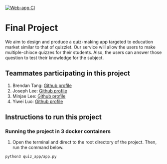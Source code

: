 [![Web-app CI](https://github.com/software-students-spring2024/5-final-project-spring-2024-se-2pm-final/actions/workflows/web-app.yml/badge.svg)](https://github.com/software-students-spring2024/5-final-project-spring-2024-se-2pm-final/actions/workflows/web-app.yml)
# Final Project

We aim to design and produce a quiz-making app targeted to education market similar to that of quizzlet. Our service will allow the users to make multiple-chioce quizzes
for their students. Also, the users can answer those question to test their knowledge for the subject.

## Teammates participating in this project

1. Brendan Tang: [Github profile](https://github.com/Tango117)
2. Joseph Lee: [Github profile](https://github.com/pastuhhhh)
3. Minjae Lee: [Github profile](https://github.com/minjae07206)
4. Yiwei Luo: [Github profile](https://github.com/yl7408)

## Instructions to run this project
### Running the project in 3 docker containers

1. Open the terminal and direct to the root directory of the project. Then, run the command below.
```
python3 quiz_app/app.py 
```
